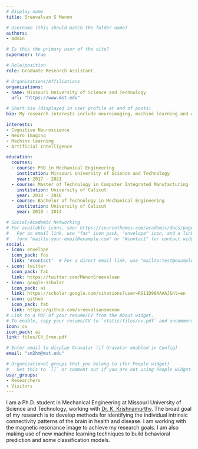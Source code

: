 ```yaml
---
# Display name
title: Sreevalsan S Menon

# Username (this should match the folder name)
authors:
- admin

# Is this the primary user of the site?
superuser: true

# Role/position
role: Graduate Research Assistant

# Organizations/Affiliations
organizations:
- name: Missouri University of Science and Technology
  url: "https://www.mst.edu"

# Short bio (displayed in user profile at end of posts)
bio: My research interests include neuroimaging, machine learning and cognitive neuroscience.

interests:
- Cognitive Neuroscience
- Neuro Imaging
- Machine learning
- Artificial Intelligence

education:
  courses:
  - course: PhD in Mechanical Engineering
    institution: Missouri University of Science and Technology
    year: 2017 - 2021
  - course: Master of Technology in Computer Integrated Manufacturing
    institution: University of Calicut
    year: 2014 - 2016
  - course: Bachelor of Technology in Mechanical Engineering
    institution: University of Calicut
    year: 2010 - 2014

# Social/Academic Networking
# For available icons, see: https://sourcethemes.com/academic/docs/page-builder/#icons
#   For an email link, use "fas" icon pack, "envelope" icon, and a link in the
#   form "mailto:your-email@example.com" or "#contact" for contact widget.
social:
- icon: envelope
  icon_pack: fas
  link: '#contact'  # For a direct email link, use "mailto:test@example.org".
- icon: twitter
  icon_pack: fab
  link: https://twitter.com/MenonSreevalsan
- icon: google-scholar
  icon_pack: ai
  link: https://scholar.google.com/citations?user=RG11D90AAAAJ&hl=en
- icon: github
  icon_pack: fab
  link: https://github.com/sreevalsansmenon
# Link to a PDF of your resume/CV from the About widget.
# To enable, copy your resume/CV to `static/files/cv.pdf` and uncomment the lines below.
icon: cv
icon_pack: ai
link: files/CV_Sree.pdf

# Enter email to display Gravatar (if Gravatar enabled in Config)
email: "sm2hm@mst.edu"

# Organizational groups that you belong to (for People widget)
#   Set this to `[]` or comment out if you are not using People widget.
user_groups:
- Researchers
- Visitors
---
```

I am a Ph.D. student in Mechanical Engineering at Missouri University of Science and Technology, working with [Dr. K. Krishnamurthy](https://mae.mst.edu/facultyandstaff/facultykrishnamurthy/). The broad goal of my research is to develop methods for identifying the individual intrinsic connectivity patterns of the brain in health and disease. I am working with the magnetic resonance image to achieve my research goals. I am also making use of new machine learning techniques to build behavioral prediction and some classification models.
